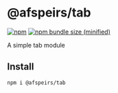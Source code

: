# @afspeirs/tab

[![npm](https://img.shields.io/npm/v/@afspeirs/tab.svg)](git@github.com:afspeirs/tab.git)
[![npm bundle size (minified)](https://img.shields.io/bundlephobia/min/@afspeirs/tab.svg)](https://github.com/afspeirs/tab)

A simple tab module

## Install
```
npm i @afspeirs/tab
```
